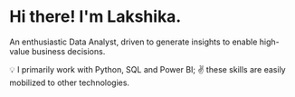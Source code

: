 # Hi there! I'm Lakshika.

An enthusiastic Data Analyst, driven to generate insights to enable high-value business decisions.

:bulb: I primarily work with Python, SQL and Power BI; :v: these skills are easily mobilized to other technologies.

